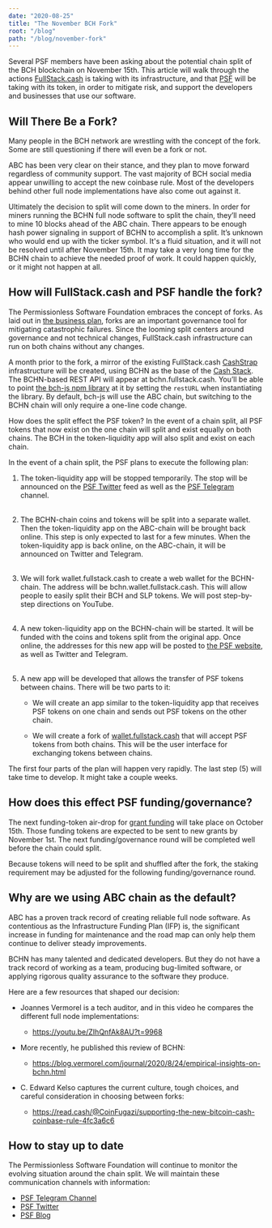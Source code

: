 ```yaml
---
date: "2020-08-25"
title: "The November BCH Fork"
root: "/blog"
path: "/blog/november-fork"
---
```


Several PSF members have been asking about the potential chain split of the BCH blockchain on November 15th. This article will walk through the actions [FullStack.cash](https://fullstack.cash) is taking with its infrastructure, and that [PSF](https://psfoundation.cash) will be taking with its token, in order to mitigate risk, and support the developers and businesses that use our software.

## Will There Be a Fork?
Many people in the BCH network are wrestling with the concept of the fork. Some are still questioning if there will even be a fork or not.

ABC has been very clear on their stance, and they plan to move forward regardless of community support. The vast majority of BCH social media appear unwilling to accept the new coinbase rule. Most of the developers behind other full node implementations have also come out against it.

Ultimately the decision to split will come down to the miners. In order for miners running the BCHN full node software to split the chain, they’ll need to mine 10 blocks ahead of the ABC chain. There appears to be enough hash power signaling in support of BCHN to accomplish a split. It’s unknown who would end up with the ticker symbol. It's a fluid situation, and it will not be resolved until after November 15th. It may take a very long time for the BCHN chain to achieve the needed proof of work. It could happen quickly, or it might not happen at all.

## How will FullStack.cash and PSF handle the fork?
The Permissionless Software Foundation embraces the concept of forks. As laid out in [the business plan](https://psfoundation.cash/biz-plan/business-plan#migitatingFailure), forks are an important governance tool for mitigating catastrophic failures. Since the looming split centers around governance and not technical changes, FullStack.cash infrastructure can run on both chains without any changes.

A month prior to the fork, a mirror of the existing FullStack.cash [CashStrap](https://fullstack.cash/cashstrap) infrastructure will be created, using BCHN as the base of the [Cash Stack](https://fullstack.cash). The BCHN-based REST API will appear at bchn.fullstack.cash. You’ll be able to point [the bch-js npm library](https://www.npmjs.com/package/@psf/bch-js) at it by setting the `restURL` when instantiating the library. By default, bch-js will use the ABC chain, but switching to the BCHN chain will only require a one-line code change.

How does the split effect the PSF token?
In the event of a chain split, all PSF tokens that now exist on the one chain will split and exist equally on both chains. The BCH in the token-liquidity app will also split and exist on each chain.

In the event of a chain split, the PSF plans to execute the following plan:

1. The token-liquidity app will be stopped temporarily. The stop will be announced on the [PSF Twitter](https://twitter.com/PSF_DAO) feed as well as the [PSF Telegram](https://t.me/permissionless_software) channel.<br /><br />

2. The BCHN-chain coins and tokens will be split into a separate wallet. Then the token-liquidity app on the ABC-chain will be brought back online. This step is only expected to last for a few minutes. When the token-liquidity app is back online, on the ABC-chain, it will be announced on Twitter and Telegram.<br /><br />

3. We will fork wallet.fullstack.cash to create a web wallet for the BCHN-chain. The address will be bchn.wallet.fullstack.cash. This will allow people to easily split their BCH and SLP tokens. We will post step-by-step directions on YouTube.<br /><br />

4. A new token-liquidity app on the BCHN-chain will be started. It will be funded with the coins and tokens split from the original app. Once online, the addresses for this new app will be posted to [the PSF website](https://PSFoundation.cash/), as well as Twitter and Telegram.<br /><br />

5. A new app will be developed that allows the transfer of PSF tokens between chains. There will be two parts to it:

    - We will create an app similar to the token-liquidity app that receives PSF tokens on one chain and sends out PSF tokens on the other chain.

    - We will create a fork of [wallet.fullstack.cash](https://wallet.fullstack.cash/) that will accept PSF tokens from both chains. This will be the user interface for exchanging tokens between chains.

The first four parts of the plan will happen very rapidly. The last step (5) will take time to develop. It might take a couple weeks.

## How does this effect PSF funding/governance?
The next funding-token air-drop for [grant funding](https://psfoundation.cash/grants/) will take place on October 15th. Those funding tokens are expected to be sent to new grants by November 1st. The next funding/governance round will be completed well before the chain could split.

Because tokens will need to be split and shuffled after the fork, the staking requirement may be adjusted for the following funding/governance round.

## Why are we using ABC chain as the default?
ABC has a proven track record of creating reliable full node software. As contentious as the Infrastructure Funding Plan (IFP) is, the significant increase in funding for maintenance and the road map can only help them continue to deliver steady improvements.

BCHN has many talented and dedicated developers. But they do not have a track record of working as a team, producing bug-limited software, or applying rigorous quality assurance to the software they produce.

Here are a few resources that shaped our decision:

- Joannes Vermorel is a tech auditor, and in this video he compares the different full node implementations:
  - https://youtu.be/ZIhQnfAk8AU?t=9968

- More recently, he published this review of BCHN:
  - https://blog.vermorel.com/journal/2020/8/24/empirical-insights-on-bchn.html

- C. Edward Kelso captures the current culture, tough choices, and careful consideration in choosing between forks:
  - https://read.cash/@CoinFugazi/supporting-the-new-bitcoin-cash-coinbase-rule-4fc3a6c6

## How to stay up to date
The Permissionless Software Foundation will continue to monitor the evolving situation around the chain split. We will maintain these communication channels with information:

- [PSF Telegram Channel](https://t.me/permissionless_software)
- [PSF Twitter](https://twitter.com/PSF_DAO)
- [PSF Blog](https://psfoundation.cash/blog)
